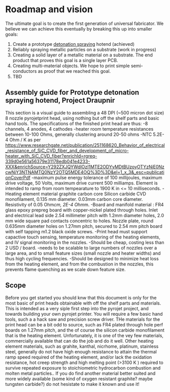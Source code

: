 # Roadmap and vision

The ultimate goal is to create the first generation of universal fabricator.
We believe we can achieve this eventually by breaking this up into smaller goals:

1. Create a prototype [detonation spraying](https://en.wikipedia.org/wiki/Detonation_spraying) hotend (achieved)
2. Reliably spraying metallic particles on a substrate  (work in progress)
3. Creating a solid layer of a metallic material on a substrate. The end product that proves this goal is a single layer PCB.
4. Creating multi-material objects. We hope to print simple semi-conductors as proof that we reached this goal.
5. TBD

## Assembly guide for Prototype detonation spraying hotend, Project Draupnir

This section is a visual guide to assembling a 48 DPI (~500 micron dot size) 8 nozzle pyrojetprint head, using nothing but off the shelf parts and basic hand tools. 
The specifications of the finished print head are thus: 
-8 channels, 4 anodes, 4 cathodes
-heater room temperature resistances between 10-100 Ohms, generally clustering around 20-50 ohms
-NTC 5.2E-4 Ohm / K as per https://www.researchgate.net/publication/251168620_Behavior_of_electrical_resistance_of_SiC_CVD_fiber_and_development_of_micro-heater_with_SiC_CVD_fiber?enrichId=rgreq-339d0e561a56379e31178edb041e4233-XXX&enrichSource=Y292ZXJQYWdlOzI1MTE2ODYyMDtBUzoyOTYzNjE0NzcwNjY3NTNAMTQ0NzY2OTQ5MDE4OQ%3D%3D&el=1_x_3&_esc=publicationCoverPdf
-maximum pulse energy tolerance of 100 millijoules, maximum drive voltage, 50 Volts, maximum drive current 500 milliamps. Element is intended to ramp from room tempearature to 1900 K in <= 10 milliseconds.
-Heating element material graphite carbon core Silicon carbide CVD monofilament, 0.135 mm diameter.  0.03mm carbon core diameter. Resistivity of 0.05 Ohm*cm, 2E-4 Ohm*m.
-Board and manifold material : FR4 glass epoxy prepreg board with copper-nickel plated through holes. Inlet and electrical lead side 2.54 millimeter pitch with 1.2mm diameter holes, 2.0 mm wide square pad contacts concentric to holes. Nozzle plate, round 0.635mm diameter holes on 1.27mm pitch, secured to 2.54 mm pitch board with self tapping m1.2 black oxide screws.
-Print head must support capactive touch sensing, temperature monitoring of the heating elements, and IV signal monitoring in the nozzles.
-Should be cheap, costing less than 2 USD / board.
-needs to be scalable to large numbers of nozzles over a large area, and to small feature sizes (small nozzle and heater widths) and thus high cycling frequencies.
-Should be designed to minimize heat loss from the heating element, and from the combustion in the nozzles, this prevents flame quenching as we scale down feature size.

## Scope
Before you get started you should knw that this document is only for the most basic of print heads obtainable with off the shelf parts and materials. This is intended as a very siple first step into the pyrojet project, and towards building your own pyrojet printer.
You will require a few basic hand tools, such a a hack saw and precision screw driver. THe materials for the print head can be a bit odd to source, such as FR4 plated through hole perf boards on 1.27mm pitch, and the of course the silicon carbide monofilament that is the heating element. Unfortunately, it is one of the vey few materials, commercially available that can do the job and do it well. 
Other heating element materials, such as grahite, kanthal, nicrhome, platinum, stainless steel, generally do not have high enough resistance to attain the thermal ramp speed required of the heating element, and/or lack the oxidation resistance, hot creep strength and high melting point (>3100 K ) required to survive repeated exposure to stoichiometric hydrocarbon combustion and molten metal particles..
If you do find another material better suited and more widely available (some kind of oxygen resistant graphite? maybe tungsten carbide?) do not hesistate to make it known and use it!
